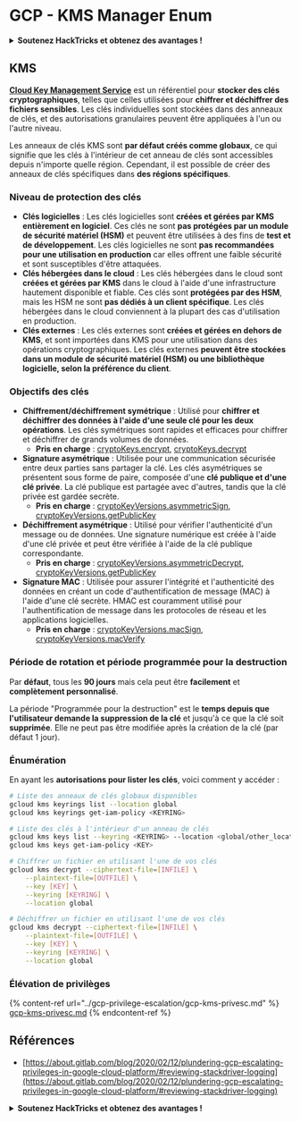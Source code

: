# GCP - KMS Manager Enum

<details>

<summary><strong>Soutenez HackTricks et obtenez des avantages !</strong></summary>

* Si vous souhaitez voir votre **entreprise annoncée dans HackTricks** ou si vous souhaitez accéder à la **dernière version de PEASS ou télécharger HackTricks en PDF**, consultez les [**PLANS D'ABONNEMENT**](https://github.com/sponsors/carlospolop) !
* Obtenez le [**swag officiel PEASS & HackTricks**](https://peass.creator-spring.com)
* Découvrez [**The PEASS Family**](https://opensea.io/collection/the-peass-family), notre collection d'[**NFTs**](https://opensea.io/collection/the-peass-family) exclusifs
* **Rejoignez le** 💬 [**groupe Discord**](https://discord.gg/hRep4RUj7f) ou le [**groupe Telegram**](https://t.me/peass) ou **suivez** moi sur **Twitter** 🐦 [**@carlospolopm**](https://twitter.com/carlospolopm).
* **Partagez vos astuces de piratage en soumettant des PR aux** [**HackTricks**](https://github.com/carlospolop/hacktricks) et [**HackTricks Cloud**](https://github.com/carlospolop/hacktricks-cloud) **dépôts Github.**

</details>

## KMS

[**Cloud Key Management Service**](https://cloud.google.com/kms/docs/) est un référentiel pour **stocker des clés cryptographiques**, telles que celles utilisées pour **chiffrer et déchiffrer des fichiers sensibles**. Les clés individuelles sont stockées dans des anneaux de clés, et des autorisations granulaires peuvent être appliquées à l'un ou l'autre niveau.

Les anneaux de clés KMS sont **par défaut créés comme globaux**, ce qui signifie que les clés à l'intérieur de cet anneau de clés sont accessibles depuis n'importe quelle région. Cependant, il est possible de créer des anneaux de clés spécifiques dans **des régions spécifiques**.

### Niveau de protection des clés

* **Clés logicielles** : Les clés logicielles sont **créées et gérées par KMS entièrement en logiciel**. Ces clés ne sont **pas protégées par un module de sécurité matériel (HSM)** et peuvent être utilisées à des fins de **test et de développement**. Les clés logicielles ne sont **pas recommandées pour une utilisation en production** car elles offrent une faible sécurité et sont susceptibles d'être attaquées.
* **Clés hébergées dans le cloud** : Les clés hébergées dans le cloud sont **créées et gérées par KMS** dans le cloud à l'aide d'une infrastructure hautement disponible et fiable. Ces clés sont **protégées par des HSM**, mais les HSM ne sont **pas dédiés à un client spécifique**. Les clés hébergées dans le cloud conviennent à la plupart des cas d'utilisation en production.
* **Clés externes** : Les clés externes sont **créées et gérées en dehors de KMS**, et sont importées dans KMS pour une utilisation dans des opérations cryptographiques. Les clés externes **peuvent être stockées dans un module de sécurité matériel (HSM) ou une bibliothèque logicielle, selon la préférence du client**.

### Objectifs des clés

* **Chiffrement/déchiffrement symétrique** : Utilisé pour **chiffrer et déchiffrer des données à l'aide d'une seule clé pour les deux opérations**. Les clés symétriques sont rapides et efficaces pour chiffrer et déchiffrer de grands volumes de données.
  * **Pris en charge** : [cryptoKeys.encrypt](https://cloud.google.com/kms/docs/reference/rest/v1/projects.locations.keyRings.cryptoKeys/encrypt), [cryptoKeys.decrypt](https://cloud.google.com/kms/docs/reference/rest/v1/projects.locations.keyRings.cryptoKeys/decrypt)
* **Signature asymétrique** : Utilisée pour une communication sécurisée entre deux parties sans partager la clé. Les clés asymétriques se présentent sous forme de paire, composée d'une **clé publique et d'une clé privée**. La clé publique est partagée avec d'autres, tandis que la clé privée est gardée secrète.
  * **Pris en charge** : [cryptoKeyVersions.asymmetricSign](https://cloud.google.com/kms/docs/reference/rest/v1/projects.locations.keyRings.cryptoKeys.cryptoKeyVersions/asymmetricSign), [cryptoKeyVersions.getPublicKey](https://cloud.google.com/kms/docs/reference/rest/v1/projects.locations.keyRings.cryptoKeys.cryptoKeyVersions/getPublicKey)
* **Déchiffrement asymétrique** : Utilisé pour vérifier l'authenticité d'un message ou de données. Une signature numérique est créée à l'aide d'une clé privée et peut être vérifiée à l'aide de la clé publique correspondante.
  * **Pris en charge** : [cryptoKeyVersions.asymmetricDecrypt](https://cloud.google.com/kms/docs/reference/rest/v1/projects.locations.keyRings.cryptoKeys.cryptoKeyVersions/asymmetricDecrypt), [cryptoKeyVersions.getPublicKey](https://cloud.google.com/kms/docs/reference/rest/v1/projects.locations.keyRings.cryptoKeys.cryptoKeyVersions/getPublicKey)
* **Signature MAC** : Utilisée pour assurer l'intégrité et l'authenticité des données en créant un code d'authentification de message (MAC) à l'aide d'une clé secrète. HMAC est couramment utilisé pour l'authentification de message dans les protocoles de réseau et les applications logicielles.
  * **Pris en charge** : [cryptoKeyVersions.macSign](https://cloud.google.com/kms/docs/reference/rest/v1/projects.locations.keyRings.cryptoKeys.cryptoKeyVersions/macSign), [cryptoKeyVersions.macVerify](https://cloud.google.com/kms/docs/reference/rest/v1/projects.locations.keyRings.cryptoKeys.cryptoKeyVersions/macVerify)

### Période de rotation et période programmée pour la destruction

Par **défaut**, tous les **90 jours** mais cela peut être **facilement** et **complètement personnalisé**.

La période "Programmée pour la destruction" est le **temps depuis que l'utilisateur demande la suppression de la clé** et jusqu'à ce que la clé soit **supprimée**. Elle ne peut pas être modifiée après la création de la clé (par défaut 1 jour).

### Énumération

En ayant les **autorisations pour lister les clés**, voici comment y accéder :

```bash
# Liste des anneaux de clés globaux disponibles
gcloud kms keyrings list --location global
gcloud kms keyrings get-iam-policy <KEYRING>

# Liste des clés à l'intérieur d'un anneau de clés
gcloud kms keys list --keyring <KEYRING> --location <global/other_locations>
gcloud kms keys get-iam-policy <KEY>

# Chiffrer un fichier en utilisant l'une de vos clés
gcloud kms decrypt --ciphertext-file=[INFILE] \
    --plaintext-file=[OUTFILE] \
    --key [KEY] \
    --keyring [KEYRING] \
    --location global

# Déchiffrer un fichier en utilisant l'une de vos clés
gcloud kms decrypt --ciphertext-file=[INFILE] \
    --plaintext-file=[OUTFILE] \
    --key [KEY] \
    --keyring [KEYRING] \
    --location global
```

### Élévation de privilèges

{% content-ref url="../gcp-privilege-escalation/gcp-kms-privesc.md" %}
[gcp-kms-privesc.md](../gcp-privilege-escalation/gcp-kms-privesc.md)
{% endcontent-ref %}

## Références

* [https://about.gitlab.com/blog/2020/02/12/plundering-gcp-escalating-privileges-in-google-cloud-platform/#reviewing-stackdriver-logging](https://about.gitlab.com/blog/2020/02/12/plundering-gcp-escalating-privileges-in-google-cloud-platform/#reviewing-stackdriver-logging)

<details>

<summary><strong>Soutenez HackTricks et obtenez des avantages !</strong></summary>

* Si vous souhaitez voir votre **entreprise annoncée dans HackTricks** ou si vous souhaitez accéder à la **dernière version de PEASS ou télécharger HackTricks en PDF**, consultez les [**PLANS D'ABONNEMENT**](https://github.com/sponsors/carlospolop) !
* Obtenez le [**swag officiel PEASS & HackTricks**](https://peass.creator-spring.com)
* Découvrez [**The PEASS Family**](https://opensea.io/collection/the-peass-family), notre collection d'[**NFTs**](https://opensea.io/collection/the-peass-family) exclusifs
* **Rejoignez le** 💬 [**groupe Discord**](https://discord.gg/hRep4